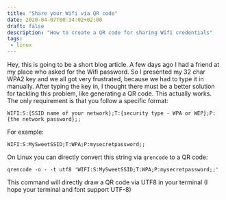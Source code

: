 ```yaml
---
title: "Share your Wifi via QR code"
date: 2020-04-07T00:34:02+02:00
draft: false
description: "How to create a QR code for sharing Wifi credentials"
tags:
 - linux
---
```


Hey, this is going to be a short blog article. A few days ago I had a friend at my place who asked for the Wifi password.
So I presented my 32 char WPA2 key and we all got very frustrated, because we had to type it in manually.
After typing the key in, I thought there must be a better solution for tackling this problem, like generating a QR code.
This actually works. The only requirement is that you follow a specific format:

`WIFI:S:{SSID name of your network};T:{security type - WPA or WEP};P:{the network password};;`

For example:

`WIFI:S:MySweetSSID;T:WPA;P:mysecretpassword;;`

On Linux you can directly convert this string via `qrencode` to a QR code:

`qrencode -o - -t utf8 'WIFI:S:MySweetSSID;T:WPA;P:mysecretpassword;;'`

This command will directly draw a QR code via UTF8 in your terminal (I hope your terminal and font support UTF-8)
